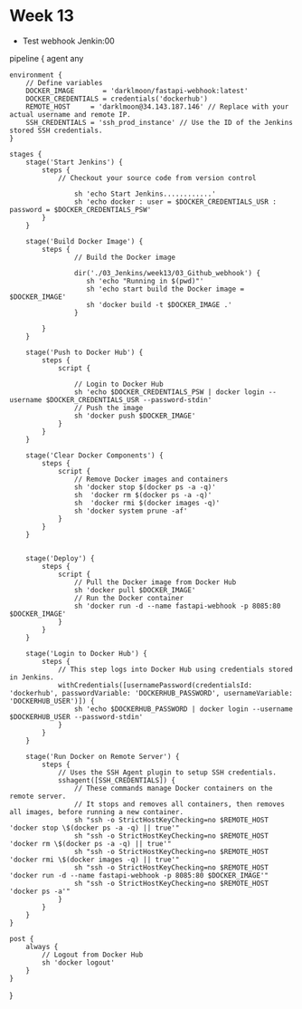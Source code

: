 # Week 13
- Test webhook Jenkin:00

pipeline {
    agent any

    environment {
        // Define variables
        DOCKER_IMAGE       = 'darklmoon/fastapi-webhook:latest'
        DOCKER_CREDENTIALS = credentials('dockerhub')
        REMOTE_HOST     = 'darklmoon@34.143.187.146' // Replace with your actual username and remote IP.
        SSH_CREDENTIALS = 'ssh_prod_instance' // Use the ID of the Jenkins stored SSH credentials.
    }

    stages {
        stage('Start Jenkins') {
            steps {
                // Checkout your source code from version control
             
                    sh 'echo Start Jenkins............'
                    sh 'echo docker : user = $DOCKER_CREDENTIALS_USR : password = $DOCKER_CREDENTIALS_PSW'
            }
        }

        stage('Build Docker Image') {
            steps {
                    // Build the Docker image
                    
                    dir('./03_Jenkins/week13/03_Github_webhook') {
                       sh 'echo "Running in $(pwd)"'
                       sh 'echo start build the Docker image = $DOCKER_IMAGE'
                       sh 'docker build -t $DOCKER_IMAGE .'
                    }   
                  
            }
        }

        stage('Push to Docker Hub') {
            steps {
                script {
                    
                    // Login to Docker Hub
                    sh 'echo $DOCKER_CREDENTIALS_PSW | docker login --username $DOCKER_CREDENTIALS_USR --password-stdin'
                    // Push the image
                    sh 'docker push $DOCKER_IMAGE'
                }
            }
        }

        stage('Clear Docker Components') {
            steps {
                script {
                    // Remove Docker images and containers
                    sh 'docker stop $(docker ps -a -q)'  
                    sh  'docker rm $(docker ps -a -q)' 
                    sh  'docker rmi $(docker images -q)'
                    sh 'docker system prune -af'
                }
            }
        }


        stage('Deploy') {
            steps {
                script {
                    // Pull the Docker image from Docker Hub
                    sh 'docker pull $DOCKER_IMAGE'
                    // Run the Docker container
                    sh 'docker run -d --name fastapi-webhook -p 8085:80 $DOCKER_IMAGE'
                }
            }
        }

        stage('Login to Docker Hub') {
            steps {
                // This step logs into Docker Hub using credentials stored in Jenkins.
                withCredentials([usernamePassword(credentialsId: 'dockerhub', passwordVariable: 'DOCKERHUB_PASSWORD', usernameVariable: 'DOCKERHUB_USER')]) {
                    sh 'echo $DOCKERHUB_PASSWORD | docker login --username $DOCKERHUB_USER --password-stdin'
                }
            }
        }

        stage('Run Docker on Remote Server') {
            steps {
                // Uses the SSH Agent plugin to setup SSH credentials.
                sshagent([SSH_CREDENTIALS]) {
                    // These commands manage Docker containers on the remote server.
                    // It stops and removes all containers, then removes all images, before running a new container.
                    sh "ssh -o StrictHostKeyChecking=no $REMOTE_HOST 'docker stop \$(docker ps -a -q) || true'"
                    sh "ssh -o StrictHostKeyChecking=no $REMOTE_HOST 'docker rm \$(docker ps -a -q) || true'"
                    sh "ssh -o StrictHostKeyChecking=no $REMOTE_HOST 'docker rmi \$(docker images -q) || true'"
                    sh "ssh -o StrictHostKeyChecking=no $REMOTE_HOST 'docker run -d --name fastapi-webhook -p 8085:80 $DOCKER_IMAGE'"
                    sh "ssh -o StrictHostKeyChecking=no $REMOTE_HOST 'docker ps -a'"
                }
            }
        }
    }

    post {
        always {
            // Logout from Docker Hub
            sh 'docker logout'
        }
    }
}
